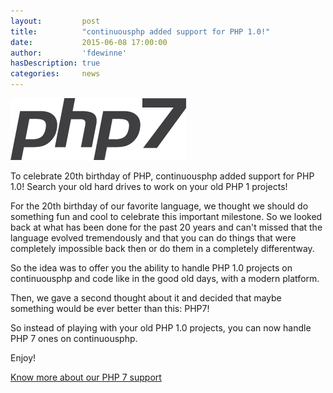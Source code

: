 ```yaml
---
layout:         post
title:          "continuousphp added support for PHP 1.0!"
date:           2015-06-08 17:00:00
author:         'fdewinne'
hasDescription: true
categories:     news
---
```

![php7](/assets/2015-06-08/php7.png)

To celebrate 20th birthday of PHP, continuousphp added support for PHP 1.0! Search your old hard drives to work on
your old PHP 1 projects!

<!--more-->

For the 20th birthday of our favorite language, we thought we should do something fun and cool to celebrate this
important milestone. So we looked back at what has been done for the past 20 years and can't missed that the language
evolved tremendously and that you can do things that were completely impossible back then or do them
in a completely differentway. 

So the idea was to offer you the ability to handle PHP 1.0 projects on continuousphp and code like in the good old days,
with a modern platform.

Then, we gave a second thought about it and decided that maybe something would be ever better than this: PHP7!

So instead of playing with your old PHP 1.0 projects, you can now handle PHP 7 ones on continuousphp.

Enjoy!

[Know more about our PHP 7 support](https://continuousphp.com/documentation/php/7.0.0/)

